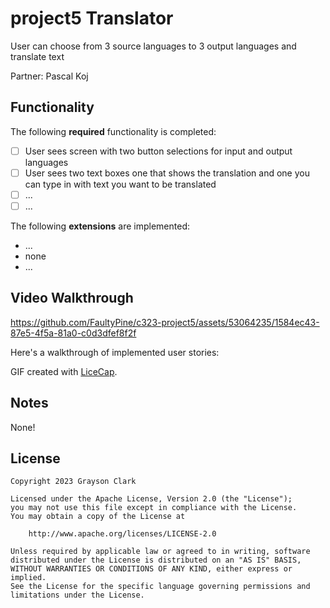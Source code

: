 # project5 Translator

User can choose from 3 source languages to 3 output languages and translate text

Partner: Pascal Koj

## Functionality

The following **required** functionality is completed:

* [ ] User sees screen with two button selections for input and output languages
* [ ] User sees two text boxes one that shows the translation and one you can type in with text you want to be translated
* [ ] ...
* [ ] ...

The following **extensions** are implemented:

* ...
* none
* ...

## Video Walkthrough


https://github.com/FaultyPine/c323-project5/assets/53064235/1584ec43-87e5-4f5a-81a0-c0d3dfef8f2f




Here's a walkthrough of implemented user stories:


GIF created with [LiceCap](http://www.cockos.com/licecap/).

## Notes

None!


## License

    Copyright 2023 Grayson Clark

    Licensed under the Apache License, Version 2.0 (the "License");
    you may not use this file except in compliance with the License.
    You may obtain a copy of the License at

        http://www.apache.org/licenses/LICENSE-2.0

    Unless required by applicable law or agreed to in writing, software
    distributed under the License is distributed on an "AS IS" BASIS,
    WITHOUT WARRANTIES OR CONDITIONS OF ANY KIND, either express or implied.
    See the License for the specific language governing permissions and
    limitations under the License.
